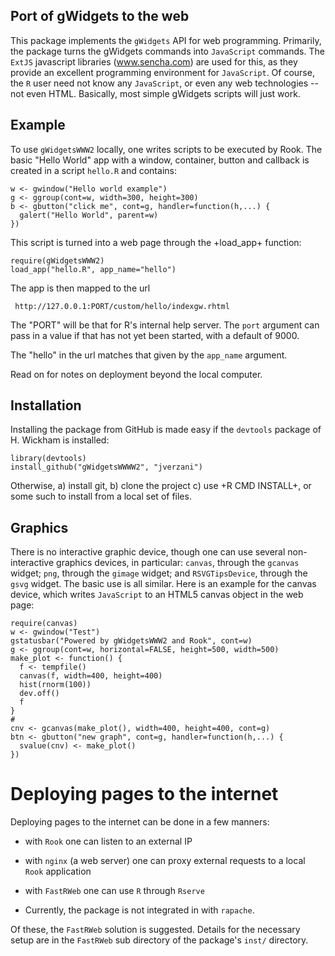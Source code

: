Port of gWidgets to the web
---------------------------

This package implements the `gWidgets` API for web
programming. Primarily, the package turns the gWidgets commands into
`JavaScript` commands. The `ExtJS` javascript libraries (www.sencha.com)
are used for this, as they provide an excellent programming
environment for `JavaScript`. Of course, the `R` user need not know any
`JavaScript`, or even any web technologies -- not even HTML. Basically,
most simple gWidgets scripts will just work.

Example
-------

To use `gWidgetsWWW2` locally, one writes scripts to be executed by Rook.
The basic "Hello World" app with a window, container, button and
callback is created in a script `hello.R` and contains:


    
    w <- gwindow("Hello world example")
    g <- ggroup(cont=w, width=300, height=300)
    b <- gbutton("click me", cont=g, handler=function(h,...) {
      galert("Hello World", parent=w)
    })
    
This script is turned into a web page through the +load_app+ function:
    
    require(gWidgetsWWW2)
    load_app("hello.R", app_name="hello")
    

The app is then mapped to the url

     http://127.0.0.1:PORT/custom/hello/indexgw.rhtml


The "PORT" will be that for R's internal help server. The `port`
argument can pass in a value if that has not yet been started, with a
default of 9000.

The "hello" in the url matches that given by the `app_name` argument. 

Read on for notes on deployment beyond the local computer.


Installation
------------

Installing the package from GitHub is made easy if the `devtools`
package of H. Wickham is installed:

    library(devtools)
    install_github("gWidgetsWWWW2", "jverzani")
    

Otherwise, a) install git, b) clone the project c) use +R CMD
INSTALL+, or some such to install from a local set of files.


Graphics
--------

There is no interactive graphic device, though one can use several
non-interactive graphics devices, in particular: `canvas`, through the
`gcanvas` widget; `png`, through the `gimage` widget; and `RSVGTipsDevice`,
through the `gsvg` widget. The basic use is all similar. Here is an
example for the canvas device, which writes `JavaScript` to an HTML5
canvas object in the web page:


    require(canvas) 
    w <- gwindow("Test")
    gstatusbar("Powered by gWidgetsWWW2 and Rook", cont=w)
    g <- ggroup(cont=w, horizontal=FALSE, height=500, width=500)
    make_plot <- function() {
      f <- tempfile()
      canvas(f, width=400, height=400)
      hist(rnorm(100))
      dev.off()
      f
    }
    #
    cnv <- gcanvas(make_plot(), width=400, height=400, cont=g)
    btn <- gbutton("new graph", cont=g, handler=function(h,...) {
      svalue(cnv) <- make_plot()
    })


Deploying pages to the internet
===============================

Deploying pages to the internet can be done in a few manners:

* with `Rook` one can listen to an external IP

* with `nginx` (a web server) one can proxy external requests to a local `Rook` application

* with `FastRWeb` one can use `R` through `Rserve`

* Currently, the package is not integrated in with `rapache`.

Of these, the `FastRWeb` solution is suggested. Details for the
necessary setup are in the `FastRWeb` sub directory of the package's
`inst/` directory.


